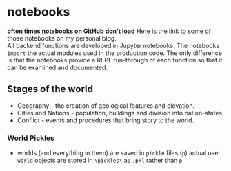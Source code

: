 # notebooks

__often times notebooks on GitHub don't load__ [Here is the link](http://williamjeffreyharding.com/blog/?article=Generating_a_Random_World_Map_in_Python.html&utm_source=github&utm_medium=readme&utm_campaign=blogs) to some of those notebooks on my personal blog.  
All backend functions are developed in Jupyter notebooks. The notebooks `import` the actual modules used in the production code. The only difference is that the notebooks provide a REPL run-through of each function so that it can be examined and documented. 

## Stages of the world
* Geography - the creation of geological features and elevation.
* Cities and Nations - population, buildings and division into nation-states.
* Conflict - events and procedures that bring story to the world. 

### World Pickles
* worlds (and everything in them) are saved in `pickle` files (`p`)
actual user `world` objects are stored in `\pickles\` as `.pkl` rather than `p`

